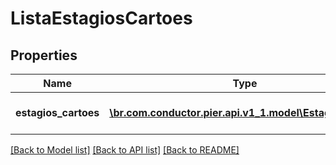 # ListaEstagiosCartoes

## Properties
Name | Type | Description | Notes
------------ | ------------- | ------------- | -------------
**estagios_cartoes** | [**\br.com.conductor.pier.api.v1_1.model\EstagioCartao[]**](EstagioCartao.md) | Lista de est\u00C3\u00A1gios cart\u00C3\u00B5es | [optional] 

[[Back to Model list]](../README.md#documentation-for-models) [[Back to API list]](../README.md#documentation-for-api-endpoints) [[Back to README]](../README.md)


